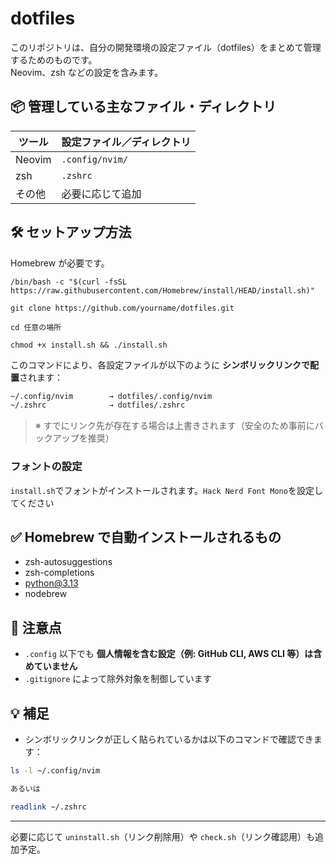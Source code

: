 # dotfiles

このリポジトリは、自分の開発環境の設定ファイル（dotfiles）をまとめて管理するためのものです。  
Neovim、zsh などの設定を含みます。

## 📦 管理している主なファイル・ディレクトリ

| ツール | 設定ファイル／ディレクトリ |
| ------ | -------------------------- |
| Neovim | `.config/nvim/`            |
| zsh    | `.zshrc`                   |
| その他 | 必要に応じて追加           |

## 🛠️ セットアップ方法

Homebrew が必要です。

```shell
/bin/bash -c "$(curl -fsSL https://raw.githubusercontent.com/Homebrew/install/HEAD/install.sh)"

git clone https://github.com/yourname/dotfiles.git

cd 任意の場所

chmod +x install.sh && ./install.sh
```

このコマンドにより、各設定ファイルが以下のように **シンボリックリンクで配置**されます：

```txt
~/.config/nvim        → dotfiles/.config/nvim
~/.zshrc              → dotfiles/.zshrc
```

> ※ すでにリンク先が存在する場合は上書きされます（安全のため事前にバックアップを推奨）

### フォントの設定

`install.sh`でフォントがインストールされます。`Hack Nerd Font Mono`を設定してください

## ✅ Homebrew で自動インストールされるもの

- zsh-autosuggestions
- zsh-completions
- python@3.13
- nodebrew

## 🧼 注意点

- `.config` 以下でも **個人情報を含む設定（例: GitHub CLI, AWS CLI 等）は含めていません**
- `.gitignore` によって除外対象を制御しています

## 💡 補足

- シンボリックリンクが正しく貼られているかは以下のコマンドで確認できます：

```bash
ls -l ~/.config/nvim

あるいは

readlink ~/.zshrc
```

---

必要に応じて `uninstall.sh`（リンク削除用）や `check.sh`（リンク確認用）も追加予定。
